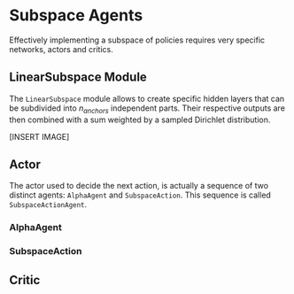 # Subspace Agents

Effectively implementing a subspace of policies requires very specific networks, actors and critics.


## LinearSubspace Module

The `LinearSubspace` module allows to create specific hidden layers that can be subdivided into $n_{anchors}$ independent parts. Their respective outputs are then combined with a sum weighted by a sampled Dirichlet distribution.

[INSERT IMAGE]


## Actor

The actor used to decide the next action, is actually a sequence of two distinct agents: `AlphaAgent` and `SubspaceAction`. This sequence is called `SubspaceActionAgent`.


### AlphaAgent

### SubspaceAction


## Critic